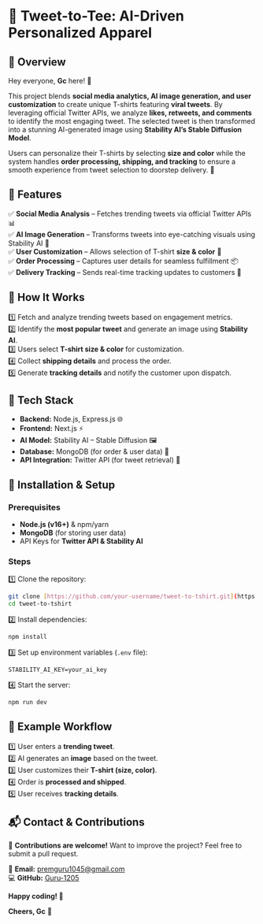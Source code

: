 # 🎨 Tweet-to-Tee: AI-Driven Personalized Apparel  

## 📌 Overview  
Hey everyone, **Gc** here! 👋  

This project blends **social media analytics, AI image generation, and user customization** to create unique T-shirts featuring **viral tweets**. By leveraging official Twitter APIs, we analyze **likes, retweets, and comments** to identify the most engaging tweet. The selected tweet is then transformed into a stunning AI-generated image using **Stability AI’s Stable Diffusion Model**.  

Users can personalize their T-shirts by selecting **size and color** while the system handles **order processing, shipping, and tracking** to ensure a smooth experience from tweet selection to doorstep delivery. 🚀  

## 🎯 Features  
✅ **Social Media Analysis** – Fetches trending tweets via official Twitter APIs 📊  
✅ **AI Image Generation** – Transforms tweets into eye-catching visuals using Stability AI 🎨  
✅ **User Customization** – Allows selection of T-shirt **size & color** 👕  
✅ **Order Processing** – Captures user details for seamless fulfillment 📦  
✅ **Delivery Tracking** – Sends real-time tracking updates to customers 📩  

## 📖 How It Works  
1️⃣ Fetch and analyze trending tweets based on engagement metrics.  
2️⃣ Identify the **most popular tweet** and generate an image using **Stability AI**.  
3️⃣ Users select **T-shirt size & color** for customization.  
4️⃣ Collect **shipping details** and process the order.  
5️⃣ Generate **tracking details** and notify the customer upon dispatch.  

## 🔧 Tech Stack  
- **Backend:** Node.js, Express.js 🌐  
- **Frontend:** Next.js ⚡  
- **AI Model:** Stability AI – Stable Diffusion 🖼️  
- **Database:** MongoDB (for order & user data) 📂  
- **API Integration:** Twitter API (for tweet retrieval) 🔗  

## 🚀 Installation & Setup  
### **Prerequisites**  
- **Node.js (v16+)** & npm/yarn  
- **MongoDB** (for storing user data)  
- API Keys for **Twitter API & Stability AI**  

### **Steps**  
1️⃣ Clone the repository:  
   ```bash
   git clone [https://github.com/your-username/tweet-to-tshirt.git](https://github.com/Guru-1205/Tweeshirt.git)
   cd tweet-to-tshirt
   ```  
2️⃣ Install dependencies:  
   ```bash
   npm install
   ```  
3️⃣ Set up environment variables (`.env` file):  
   ```plaintext
   STABILITY_AI_KEY=your_ai_key
   ```  
4️⃣ Start the server:  
   ```bash
   npm run dev
   ```  


## 📸 Example Workflow  
1️⃣ User enters a **trending tweet**.  
2️⃣ AI generates an **image** based on the tweet.  
3️⃣ User customizes their **T-shirt (size, color)**.  
4️⃣ Order is **processed and shipped**.  
5️⃣ User receives **tracking details**.  

## 📬 Contact & Contributions  
🙌 **Contributions are welcome!** Want to improve the project? Feel free to submit a pull request.  

📧 **Email:** premguru1045@gmail.com  
💻 **GitHub:** [Guru-1205](https://github.com/Guru-1205)  

**Happy coding! 🚀**  

**Cheers, Gc** 🎉
